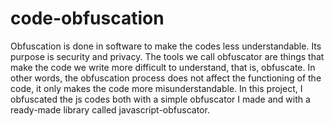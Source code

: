 # code-obfuscation
Obfuscation is done in software to make the codes less understandable.
Its purpose is security and privacy. 
The tools we call obfuscator are things that make the code we write more difficult to understand, that is, obfuscate.
In other words, the obfuscation process does not affect the functioning of the code, it only makes the code more misunderstandable. 
In this project, I obfuscated the js codes both with a simple obfuscator I made and with a ready-made library called javascript-obfuscator.
